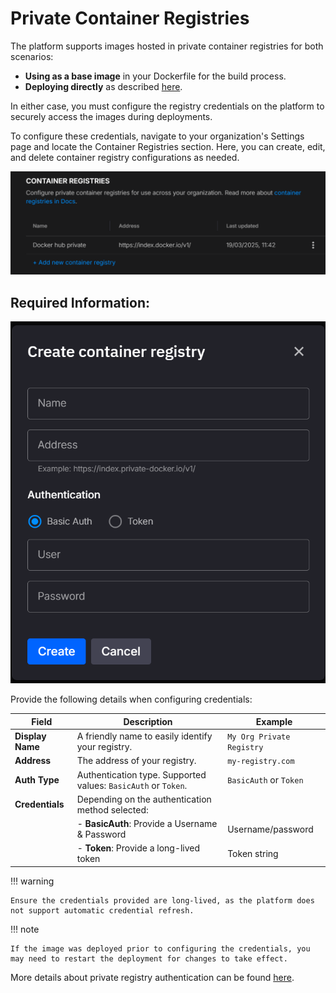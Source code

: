 # Private Container Registries

The platform supports images hosted in private container registries for both scenarios:

- **Using as a base image** in your Dockerfile for the build process.
- **Deploying directly** as described [here](../deploy/deploy-external-image.md).

In either case, you must configure the registry credentials on the platform to securely access the images during deployments.
 
To configure these credentials, navigate to your organization's Settings page and locate the Container Registries section. Here, you can create, edit, and delete container registry configurations as needed.

![Settings](../images/container-registies/container-registries-settings.png)

## Required Information:

![Create](../images/container-registies/container-registries-create.png)

Provide the following details when configuring credentials:

| Field           | Description                                                                                           | Example                      |
|-----------------|-------------------------------------------------------------------------------------------------------|------------------------------|
| **Display Name**| A friendly name to easily identify your registry.                                                     | `My Org Private Registry`    |
| **Address**     | The address of your registry.                                                                         | `my-registry.com`            |
| **Auth Type**   | Authentication type. Supported values: `BasicAuth` or `Token`.                                        | `BasicAuth` or `Token`       |
| **Credentials** | Depending on the authentication method selected:                                                      |                              |
|                 | - **BasicAuth**: Provide a Username & Password                                                        | Username/password            |
|                 | - **Token**: Provide a long-lived token                                                               | Token string                 |

!!! warning

    Ensure the credentials provided are long-lived, as the platform does not support automatic credential refresh.

!!! note

    If the image was deployed prior to configuring the credentials, you may need to restart the deployment for changes to take effect.

More details about private registry authentication can be found [here](https://kubernetes.io/docs/tasks/configure-pod-container/pull-image-private-registry/).